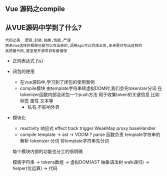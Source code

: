 ## Vue 源码之compile

## 从VUE源码中学到了什么?
    代码之美  逻辑,封装,抽象,性能,严谨
    原来vue这样的框架也是可以写出来的,调用api可以完成业务,未来更对写出这样的
    高质量代码,甚至是开源项目有着憧憬

- 正则表达式
    [\s]
- 闭包的使用
    - 在vue源码中,学习到了闭包的使用案例
    - compile模块 由template字符串转虚拟DOM时,我们会先tokenizer分词
        在tokenizer函数内部会闭包一个push方法 用于收集token的关键信息
        比如标签 属性 文本等
        - 私有,不影响外界

- 模块化
    - reactivity  响应式
        effect track trigger  WeakMap
        proxy
        baseHandler
    - compile
        template -> ast -> VDOM
        ?
        parse 函数负责 template字符串的解析
        tokenizer  分词 将template字符串先分词
        <div id="#app">
    每个模块内部的功能也分工的很明确

    模板字符串 -> tokens数组 -> 虚拟DOM(AST 抽象语法树  walk递归) -> helper(位运算) -> 代码